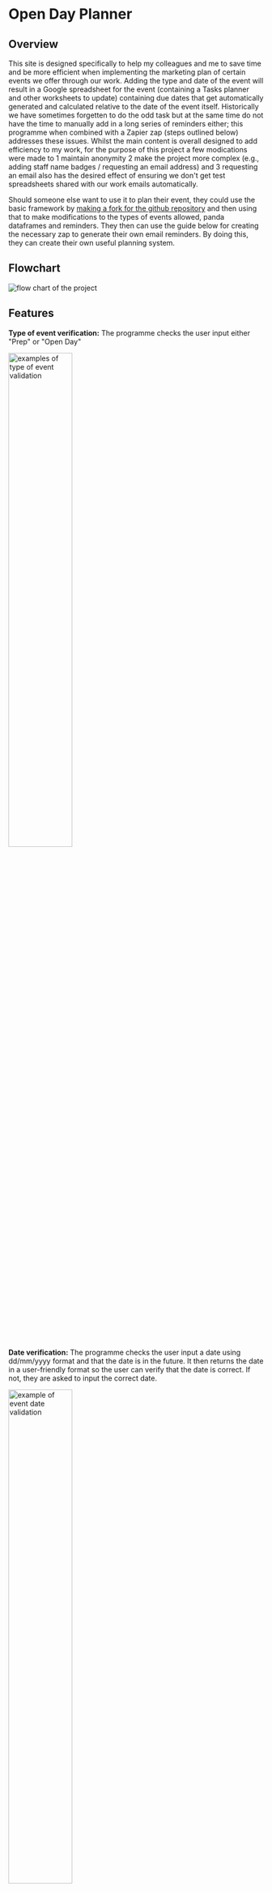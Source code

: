 # Open Day Planner

## Overview

This site is designed specifically to help my colleagues and me to save time and be more efficient when implementing the marketing plan of certain events we offer through our work. Adding the type and date of the event will result in a Google spreadsheet for the event (containing a Tasks planner and other worksheets to update) containing due dates that get automatically generated and calculated relative to the date of the event itself. Historically we have sometimes forgetten to do the odd task but at the same time do not have the time to manually add in a long series of reminders either; this programme when combined with a Zapier zap (steps outlined below) addresses these issues. Whilst the main content is overall designed to add efficiency to my work, for the purpose of this project a few modications were made to 1 maintain anonymity 2 make the project more complex (e.g., adding staff name badges / requesting an email address) and 3 requesting an email also has the desired effect of ensuring we don't get test spreadsheets shared with our work emails automatically.

Should someone else want to use it to plan their event, they could use the basic framework by <a href="https://docs.github.com/en/get-started/quickstart/fork-a-repo" target="new" aria-label="How to fork a repo - opens in a new window">making a fork for the github repository</a> and then using that to make modifications to the types of events allowed, panda dataframes and reminders. They then can use the guide below for creating the necessary zap to generate their own email reminders. By doing this, they can create their own useful planning system.

## Flowchart

<img src="assets/readme-images/FlowChart-Planner.png" alt="flow chart of the project">


## Features

<strong>Type of event verification:</strong> The programme checks the user input either "Prep" or "Open Day"

<img src="assets/readme-images/event-validation.png" alt="examples of type of event validation" width="50%">

<strong>Date verification:</strong> The programme checks the user input a date using dd/mm/yyyy format and that the date is in the future. It then returns the date in a user-friendly format so the user can verify that the date is correct. If not, they are asked to input the correct date.

<img src="assets/readme-images/event-date-validation.png" alt="example of event date validation" width="50%">
<img src="assets/readme-images/check-event-date-validation.png" alt="example of event date validation with user friendly date" width="50%">
<img src="assets/readme-images/yes-no-validation-example.png" alt="example of event date validation (Y/N)" width="50%">

<strong>Email verification:</strong> The programme checks the user input a valid email address.

<img src="assets/readme-images/email-validation-one.png" alt="example of email validation" width="50%">
<img src="assets/readme-images/email-validation-two.png" alt="example of email validation" width="50%">

<strong>Spreadsheet creation:</strong> A Google spreadsheet is created to help plan the event based on the type of event the user input using the Panda dataframes for data.

<img src="assets/readme-images/spreadsheet-example.png" alt="examples of the created spreadsheets">

<strong>Name badges:</strong> The programme allows the user to add the information of any new staff who need badges into the system with the information populated formatted as all caps and added as a new row in the Badges worksheet (Open Day event only). It ensures that a response is given for each input.

<strong>Generated Due Dates:</strong> The programme automatically creates a series of due dates to help the user to remember what they have to do at a particular date in relation to the date of the event. The reminders cannot be in the past or fall on a weekend.

<strong>Prompts for tasks due:</strong> The programme automatically creates a series of prompts to ask if the user has done the task that is due currently. If they have, the completed date and entered username are entered into the relevent tasts spreadsheet. The programme also reminds the user to create zaps as they couldn't have done it until the programme generated the spreadsheet. The reminders are done with a delay to make sure the user has a chance to read them and doesn't miss anything.


## Testing

At each stage, I tested to ensure that each validation produced the expected result (e.g., intentionally adding dates in the past, wrong type of event, wrong email format, etc), either looping to ask the user for a correct input with the appropriate error or progressing the user through the programme if the input was correct. 

I checked to ensure the spreadsheets were in a clear, usable format with the cells labeled as expected and headers formatted.

I also went through the 'Problems' section of the console and the pycodestyle to ensure there were no errors. I found that it didn't like the escape character in the email validation. A search found that adding an 'r' before the string made the program ignore that character and pass the test. The 80 character line length also caused problems until a search found that an escape character at the end of the line would split the lines and make them still work.

I also checked for user experience. In particular, I noticed that the programme seemed to be paused (or even broken) when the spreadsheet was being created as it took some time to generate. I therefore added the print message "Please be patient as the spreadsheet is created...". I also noticed that the multiple print statements at the end came out too fast and could be easily missed so I added a pause between statements using asyncio. In general, I also tested the input specifications to ensure that the instructions are clear from the outset and that any error messages resulting from incorrect input are helpful so the user can enter a valid response.

### Validator Testing
<strong>pycodestyle (formerly called pep8)</strong>: No errors were returned when passing through the <a href="https://pypi.org/project/pycodestyle/#:~:text=pycodestyle%20is%20a%20tool%20to,style%20conventions%20in%20PEP%208.&text=This%20package%20used%20to%20be,to%20pycodestyle%20to%20reduce%20confusion." target="new" aria-label="Info about Pycodestyle; opens in a new window">pycodestyle validator</a> once the line length, trailing whitespaces, double space above functions and escape character issues were resolved. I ran pycodestyle by running "pip install pycodestyle" in the terminal and then "pycodestyle --first run.py"


## Deployment
The site was deployed to Heroku. The steps to deploy are as follows:
<ol>
<li>Create a new app in Heroku</li>
<li>Add Config Vars for creds.json, credentials.json and Port 8000 </li>
<li>Add Buildpacks for python and nodejs (in that order)</li>
<li>Deploy by connecting to the Github repository</li>
<li>Set up automatic deploys</li>
</ol>
The live link can be found here <a href="https://open-day-planner.herokuapp.com/" target="new" aria-label="Open Day Planner in Heroku (opens in new window)">https://open-day-planner.herokuapp.com/</a>


## Credits

### Working with dates:
<ul><li><a href="https://theprogrammingexpert.com/check-if-string-is-date-in-python/#:~:text=To%20check%20if%20a%20string,string%20and%20a%20date%20format.&text=When%20working%20with%20strings%20in,date%20can%20be%20very%20useful" aria-label="The programming expert website (opens in a new window)" target="new">Programming Expert Website: checking input is a date in Python</a></li>

<li><a href="https://theprogrammingexpert.com/python-remove-time-from-datetime/#:~:text=To%20remove%20the%20time%20from,a%20date%20using%20date().&text=You%20can%20also%20use%20strftime,datetime%20object%20without%20the%20time" aria-label="The programming expert website (opens in a new window)" target="new">Programming Expert Website: removing time from Datetime</a></li>

<li><a href="https://stackoverflow.com/questions/7239315/cant-compare-datetime-datetime-to-datetime-date" aria-label="Stack Overflow website (opens in a new window)" target="new">Stack Overflow Website: comparing datetime-datetime to datetime-date</a></li>

<li><a href="https://docs.python.org/3/library/datetime.html#datetime.datetime.weekday" aria-label="Python.org website (opens in a new window)" target="new">Python.org: getting weekday from date</a></li>
</ul>

### Email Entry validation:
<ul><li><a href="https://www.tutorialspoint.com/python-program-to-validate-email-address" aria-label="Tutorials Point website (opens in a new window)" target="new">Tutorials Point Website: validating email address</a> <em>(this produces an error in pycodestyle)</em></li>

<li><a href="https://www.includehelp.com/python/ignoring-escape-sequences-in-the-string.aspx#:~:text=To%20ignoring%20escape%20sequences%20in,%22r%22%20before%20the%20string." aria-label="Include Help website (opens in a new window)" target="new">Include Help website: how to ignore escape character in a string</a> <em>(this fixes error in pycodestyle from above)</em></li>
</ul>

### Working with Google Sheets and Pandas
<ul><li><a href="https://medium.com/@jb.ranchana/write-and-append-dataframes-to-google-sheets-in-python-f62479460cf0" aria-label="Medium website (opens in a new window)" target="new">Medium Website: append dataframes to Google Sheets</a></li>

<li>Love Sandwiches Github Project: Credentials Code</a></li>

<li><a href="https://github.com/robin900/gspread-formatting" aria-label="Github website (opens in a new window)" target="new">Github (robin900): formatting Google spreadsheet through Python</a></li>

<li><a href="https://www.digitalocean.com/community/tutorials/update-rows-and-columns-python-pandas" aria-label="Digital Ocean website (opens in a new window)" target="new">Digital Ocean: updating rows and columns using pandas</a></li>

<li><a href="https://docs.gspread.org/en/latest/user-guide.html" aria-label="Gspread Userguide website (opens in a new window)" target="new">Gspread User Guide: general reference for using gspread</a></li>
</ul>

### Working with Asyncio
<ul><li><a href="https://docs.python.org/3/library/asyncio.html" aria-label="Python.org Website (opens in a new window)" target="new">Python.org: asyncio</a></li></ul>

## Python Libraries Used

<ul><li><strong>datetime, date, timedelta: </strong>Enables users to check an input was a valid date, find the date/time now, add/subtract units of time from a date</li>
<li><strong>re: </strong>Enables the program to check whether a string was a valid email address</li>
<li><strong>asyncio: </strong>Enables the programme to add a pause inbetween print statements</li>
<li><strong>gspread: </strong>Enables the programme to link to Google Sheets</li>
<li><strong>pandas as pd: </strong> Enables the creation of dataframes</li>
<li><strong>from gspread_dataframe import set_with_dataframe: </strong>Enables user to add panda dataframes to the Google Sheet</li>
<li><strong>from gspread_formatting import *: </strong>Enables users to specify formatting for their Google Sheets within Python</li></ul>